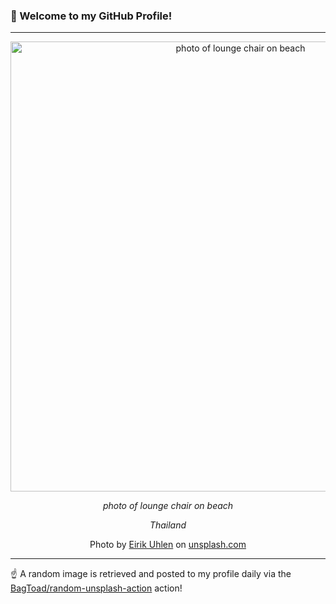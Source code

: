 ### 👋 Welcome to my GitHub Profile!

----

<div align="center">
  <img width="720" src="https://images.unsplash.com/photo-1525959526508-a37b4add7e70?crop=entropy&cs=tinysrgb&fit=max&fm=jpg&ixid=M3w1NTI0OTR8MHwxfHJhbmRvbXx8fHx8fHx8fDE3MzY5MjE1NDF8&ixlib=rb-4.0.3&q=80&w=1080" alt="photo of lounge chair on beach">
  
  <em>photo of lounge chair on beach</em>
  
  <em>Thailand</em>
  
  Photo by [Eirik Uhlen](null) on [unsplash.com](https://unsplash.com/)
</div>

----

☝️ A random image is retrieved and posted to my profile daily via the [BagToad/random-unsplash-action](https://github.com/BagToad/random-unsplash-action) action!
